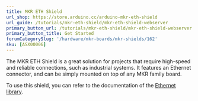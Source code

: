 ```yaml
---
title: MKR ETH Shield
url_shop: https://store.arduino.cc/arduino-mkr-eth-shield
url_guide: /tutorials/mkr-eth-shield/mkr-eth-shield-webserver
primary_button_url: /tutorials/mkr-eth-shield/mkr-eth-shield-webserver
primary_button_title: Get Started
forumCategorySlug: '/hardware/mkr-boards/mkr-shields/162'
sku: [ASX00006]
---
```


The MKR ETH Shield is a great solution for projects that require high-speed and reliable connections, such as industrial systems. It features an Ethernet connector, and can be simply mounted on top of any MKR family board.

To use this shield, you can refer to the documentation of the [Ethernet library](https://www.arduino.cc/reference/en/libraries/ethernet/).
